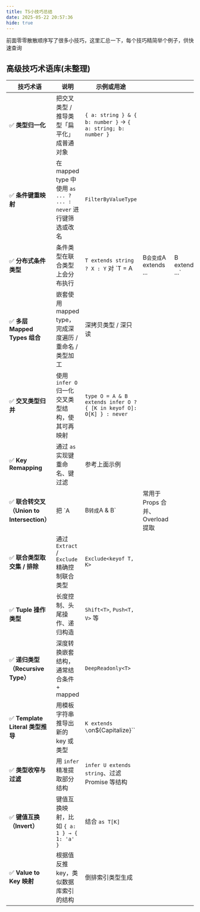 ```yaml
---
title: TS小技巧总结
date: 2025-05-22 20:57:36
hide: true
---
```


前面零零散散顺序写了很多小技巧，这里汇总一下，每个技巧精简举个例子，供快速查询


## 高级技巧术语库(未整理)
| 技巧术语                                  | 说明                                                          | 示例或用途                                                          |                                  |                 |
| ----------------------------------------- | ------------------------------------------------------------- | ------------------------------------------------------------------- | -------------------------------- | --------------- |
| ✅ **类型归一化**                          | 把交叉类型 / 推导类型「扁平化」成普通对象                     | `{ a: string } & { b: number }` → `{ a: string; b: number }`        |                                  |                 |
| ✅ **条件键重映射**                        | 在 mapped type 中使用 `as ... ? ... : never` 进行键筛选或改名 | `FilterByValueType`                                                 |                                  |                 |
| ✅ **分布式条件类型**                      | 条件类型在联合类型上会分布执行                                | `T extends string ? X : Y` 对 \`T = A                               | B`会变成`A extends ...           | B extends ...\` |
| ✅ **多层 Mapped Types 组合**              | 嵌套使用 mapped type，完成深度遍历 / 重命名 / 类型加工        | 深拷贝类型 / 深只读                                                 |                                  |                 |
| ✅ **交叉类型归并**                        | 使用 `infer O` 归一化交叉类型结构，使其可再映射               | `type O = A & B extends infer O ? { [K in keyof O]: O[K] } : never` |                                  |                 |
| ✅ **Key Remapping**                       | 通过 `as` 实现键重命名、键过滤                                | 参考上面示例                                                        |                                  |                 |
| ✅ **联合转交叉（Union to Intersection）** | 把 \`A                                                        | B`转成`A & B\`                                                      | 常用于 Props 合并、Overload 提取 |                 |
| ✅ **联合类型取交集 / 排除**               | 通过 `Extract` / `Exclude` 精确控制联合类型                   | `Exclude<keyof T, K>`                                               |                                  |                 |
| ✅ **Tuple 操作类型**                      | 长度控制、头尾操作、递归构造                                  | `Shift<T>`, `Push<T, V>` 等                                         |                                  |                 |
| ✅ **递归类型（Recursive Type）**          | 深度转换嵌套结构，通常结合条件 + mapped                       | `DeepReadonly<T>`                                                   |                                  |                 |
| ✅ **Template Literal 类型推导**           | 用模板字符串推导出新的 key 或类型                             | `K extends \`on\${Capitalize<string>}\`\`                           |                                  |                 |
| ✅ **类型收窄与过滤**                      | 用 `infer` 精准提取部分结构                                   | `infer U extends string`、过滤 Promise 等结构                       |                                  |                 |
| ✅ **键值互换（Invert）**                  | 键值互换映射，比如 `{ a: 1 } → { 1: 'a' }`                    | 结合 `as T[K]`                                                      |                                  |                 |
| ✅ **Value to Key 映射**                   | 根据值反推 key，类似数据库索引的结构                          | 倒排索引类型生成                                                    |                                  |                 |
